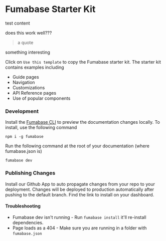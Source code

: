 # Fumabase Starter Kit

test content

does this work well???

> a quote

something interesting

Click on `Use this template` to copy the Fumabase starter kit. The starter kit contains examples including

- Guide pages
- Navigation
- Customizations
- API Reference pages
- Use of popular components

### Development

Install the [Fumabase CLI](https://www.npmjs.com/package/fumabase) to preview the documentation changes locally. To install, use the following command

```
npm i -g fumabase
```

Run the following command at the root of your documentation (where fumabase.json is)

```
fumabase dev
```

### Publishing Changes

Install our Github App to auto propagate changes from your repo to your deployment. Changes will be deployed to production automatically after pushing to the default branch. Find the link to install on your dashboard.

#### Troubleshooting

- Fumabase dev isn't running - Run `fumabase install` it'll re-install dependencies.
- Page loads as a 404 - Make sure you are running in a folder with `fumabase.json`
